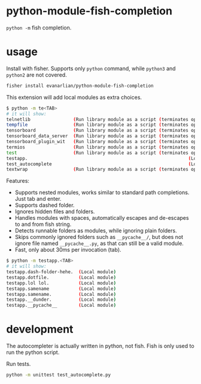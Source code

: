 # python-module-fish-completion
`python -m` fish completion.

# usage
Install with fisher. Supports only `python` command, while `python3` and `python2` are not covered.
```bash
fisher install evanarlian/python-module-fish-completion
```

This extension will add local modules as extra choices.
```bash
$ python -m te<TAB>
# it will show:
telnetlib                (Run library module as a script (terminates option list))
tempfile                 (Run library module as a script (terminates option list))
tensorboard              (Run library module as a script (terminates option list))
tensorboard_data_server  (Run library module as a script (terminates option list))
tensorboard_plugin_wit   (Run library module as a script (terminates option list))
termios                  (Run library module as a script (terminates option list))
test                     (Run library module as a script (terminates option list))
testapp.                                                            (Local module)
test_autocomplete                                                   (Local module)
textwrap                 (Run library module as a script (terminates option list))
```

Features:
* Supports nested modules, works similar to standard path completions. Just tab and enter.
* Supports dashed folder.
* Ignores hidden files and folders.
* Handles modules with spaces, automatically escapes and de-escapes to and from fish string.
* Detects runnable folders as modules, while ignoring plain folders.
* Skips commonly ignored folders such as `__pycache__/`, but does not ignore file named `__pycache__.py`, as that can still be a valid module.
* Fast, only about 30ms per invocation (tab).
```bash
$ python -m testapp.<TAB>
# it will show:
testapp.dash-folder-hehe.  (Local module)
testapp.dotfile.           (Local module)
testapp.lol lol.           (Local module)
testapp.samename           (Local module)
testapp.samename.          (Local module)
testapp.__dunder.          (Local module)
testapp.__pycache__        (Local module)
```

# development
The autocompleter is actually written in python, not fish. Fish is only used to run the python script.

Run tests.
```bash
python -m unittest test_autocomplete.py
```
